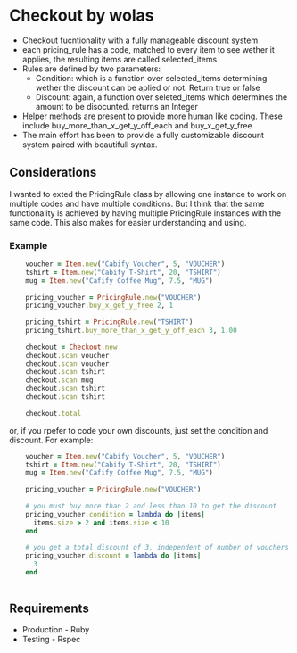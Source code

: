 Checkout by wolas
=================

* Checkout fucntionality with a fully manageable discount system
* each pricing_rule has a code, matched to every item to see wether it applies, the resulting items are called selected_items
* Rules are defined by two parameters:
  * Condition: which is a function over selected_items determining wether the discount can be aplied or not. Return true or false
  * Discount: again, a function over seleted_items which determines the amount to be disocunted. returns an Integer
* Helper methods are present to provide more human like coding. These include buy_more_than_x_get_y_off_each and buy_x_get_y_free
* The main effort has been to provide a fully customizable discount system paired with beautifull syntax. 


Considerations
----

I wanted to exted the PricingRule class by allowing one instance to work on multiple codes and have multiple conditions.
But I think that the same functionality is achieved by having multiple PricingRule instances with the same code. This
also makes for easier understanding and using. 


### Example

``` ruby
    voucher = Item.new("Cabify Voucher", 5, "VOUCHER")
    tshirt = Item.new("Cabify T-Shirt", 20, "TSHIRT")
    mug = Item.new("Cafify Coffee Mug", 7.5, "MUG")
    
    pricing_voucher = PricingRule.new("VOUCHER")
    pricing_voucher.buy_x_get_y_free 2, 1
    
    pricing_tshirt = PricingRule.new("TSHIRT")
    pricing_tshirt.buy_more_than_x_get_y_off_each 3, 1.00
    
    checkout = Checkout.new
    checkout.scan voucher
    checkout.scan voucher
    checkout.scan tshirt
    checkout.scan mug
    checkout.scan tshirt
    checkout.scan tshirt
    
    checkout.total
```

or, if you rpefer to code your own discounts, just set the condition and discount. For example:

``` ruby
    voucher = Item.new("Cabify Voucher", 5, "VOUCHER")
    tshirt = Item.new("Cabify T-Shirt", 20, "TSHIRT")
    mug = Item.new("Cafify Coffee Mug", 7.5, "MUG")
    
    pricing_voucher = PricingRule.new("VOUCHER")
    
    # you must buy more than 2 and less than 10 to get the discount
    pricing_voucher.condition = lambda do |items|
      items.size > 2 and items.size < 10
    end
    
    # you get a total discount of 3, independent of number of vouchers bought
    pricing_voucher.discount = lambda do |items|
      3
    end
    
```


Requirements
----

* Production - Ruby
* Testing - Rspec